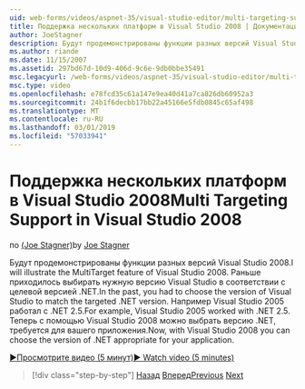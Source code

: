 ```yaml
---
uid: web-forms/videos/aspnet-35/visual-studio-editor/multi-targeting-support-in-visual-studio-2008
title: Поддержка нескольких платформ в Visual Studio 2008 | Документация Майкрософт
author: JoeStagner
description: Будут продемонстрированы функции разных версий Visual Studio 2008. Раньше приходилось выбирать нужную версию Visual Studio в соответствии с целевой versi .NET...
ms.author: riande
ms.date: 11/15/2007
ms.assetid: 297bd67d-10d9-406d-9c6e-9db0bbe35491
msc.legacyurl: /web-forms/videos/aspnet-35/visual-studio-editor/multi-targeting-support-in-visual-studio-2008
msc.type: video
ms.openlocfilehash: e78fcd35c61a147e9ea40d41a7ca826db60952a3
ms.sourcegitcommit: 24b1f6decbb17bb22a45166e5fdb0845c65af498
ms.translationtype: MT
ms.contentlocale: ru-RU
ms.lasthandoff: 03/01/2019
ms.locfileid: "57033941"
---
```

<a name="multi-targeting-support-in-visual-studio-2008"></a><span data-ttu-id="bbab2-104">Поддержка нескольких платформ в Visual Studio 2008</span><span class="sxs-lookup"><span data-stu-id="bbab2-104">Multi Targeting Support in Visual Studio 2008</span></span>
====================
<span data-ttu-id="bbab2-105">по [(Joe Stagner)](https://github.com/JoeStagner)</span><span class="sxs-lookup"><span data-stu-id="bbab2-105">by [Joe Stagner](https://github.com/JoeStagner)</span></span>

<span data-ttu-id="bbab2-106">Будут продемонстрированы функции разных версий Visual Studio 2008.</span><span class="sxs-lookup"><span data-stu-id="bbab2-106">I will illustrate the MultiTarget feature of Visual Studio 2008.</span></span> <span data-ttu-id="bbab2-107">Раньше приходилось выбирать нужную версию Visual Studio в соответствии с целевой версией .NET.</span><span class="sxs-lookup"><span data-stu-id="bbab2-107">In the past, you had to choose the version of Visual Studio to match the targeted .NET version.</span></span> <span data-ttu-id="bbab2-108">Например Visual Studio 2005 работал с .NET 2.5.</span><span class="sxs-lookup"><span data-stu-id="bbab2-108">For example, Visual Studio 2005 worked with .NET 2.5.</span></span> <span data-ttu-id="bbab2-109">Теперь с помощью Visual Studio 2008 можно выбрать версию .NET, требуется для вашего приложения.</span><span class="sxs-lookup"><span data-stu-id="bbab2-109">Now, with Visual Studio 2008 you can choose the version of .NET appropriate for your application.</span></span>

[<span data-ttu-id="bbab2-110">&#9654;Просмотрите видео (5 минут)</span><span class="sxs-lookup"><span data-stu-id="bbab2-110">&#9654; Watch video (5 minutes)</span></span>](https://channel9.msdn.com/Blogs/ASP-NET-Site-Videos/multi-targeting-support-in-visual-studio-2008)

> [!div class="step-by-step"]
> <span data-ttu-id="bbab2-111">[Назад](javascript-debugging-in-visual-studio-2008.md)
> [Вперед](intellisense-for-jscript-and-aspnet-ajax.md)</span><span class="sxs-lookup"><span data-stu-id="bbab2-111">[Previous](javascript-debugging-in-visual-studio-2008.md)
[Next](intellisense-for-jscript-and-aspnet-ajax.md)</span></span>
